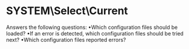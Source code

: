 # SYSTEM\Select\Current

Answers the following questions: 
•Which configuration files should be loaded? 
•If an error is detected, which configuration files should be tried next? 
•Which configuration files reported errors?
